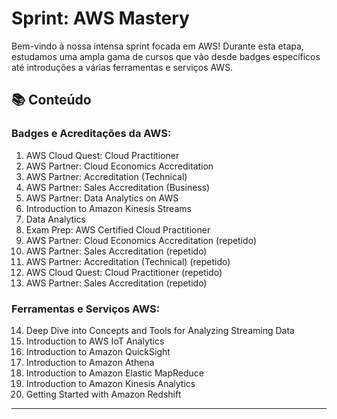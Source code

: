 # Sprint: AWS Mastery

Bem-vindo à nossa intensa sprint focada em AWS! Durante esta etapa, estudamos uma ampla gama de cursos que vão desde badges específicos até introduções a várias ferramentas e serviços AWS.

## 📚 Conteúdo

### **Badges e Acreditações da AWS**:
1. AWS Cloud Quest: Cloud Practitioner
2. AWS Partner: Cloud Economics Accreditation
3. AWS Partner: Accreditation (Technical)
4. AWS Partner: Sales Accreditation (Business)
5. AWS Partner: Data Analytics on AWS
6. Introduction to Amazon Kinesis Streams
7. Data Analytics
8. Exam Prep: AWS Certified Cloud Practitioner
9. AWS Partner: Cloud Economics Accreditation (repetido)
10. AWS Partner: Sales Accreditation (repetido)
11. AWS Partner: Accreditation (Technical) (repetido)
12. AWS Cloud Quest: Cloud Practitioner (repetido)
13. AWS Partner: Sales Accreditation (repetido)

### **Ferramentas e Serviços AWS**:
14. Deep Dive into Concepts and Tools for Analyzing Streaming Data
15. Introduction to AWS IoT Analytics
16. Introduction to Amazon QuickSight
17. Introduction to Amazon Athena
18. Introduction to Amazon Elastic MapReduce
19. Introduction to Amazon Kinesis Analytics
20. Getting Started with Amazon Redshift
---
